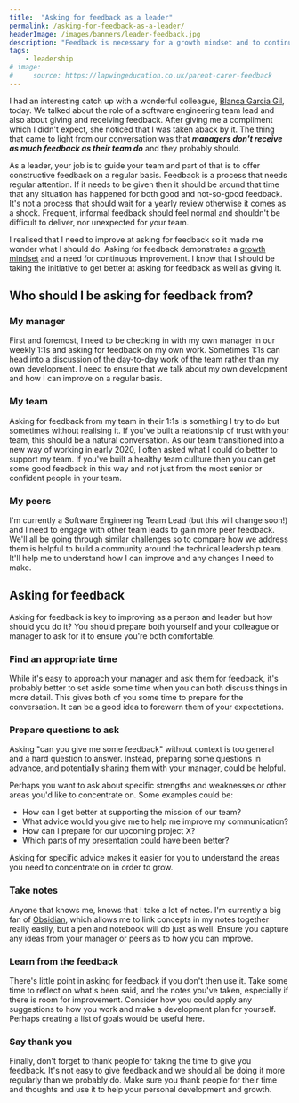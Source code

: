 ```yaml
---
title:  "Asking for feedback as a leader"
permalink: /asking-for-feedback-as-a-leader/
headerImage: /images/banners/leader-feedback.jpg
description: "Feedback is necessary for a growth mindset and to continuously improve. As a leader, we often give feedback to our team but forget to ask others for it."
tags:
    - leadership
# image:
#     source: https://lapwingeducation.co.uk/parent-carer-feedback
---
```


I had an interesting catch up with a wonderful colleague, [Blanca Garcia Gil](https://twitter.com/blanquish), today. We talked about the role of a software engineering team lead and also about giving and receiving feedback. After giving me a compliment which I didn't expect, she noticed that I was taken aback by it. The thing that came to light from our conversation was that **_managers don't receive as much feedback as their team do_** and they probably should.

As a leader, your job is to guide your team and part of that is to offer constructive feedback on a regular basis. Feedback is a process that needs regular attention. If it needs to be given then it should be around that time that any situation has happened for both good and not-so-good feedback. It's not a process that should wait for a yearly review otherwise it comes as a shock. Frequent, informal feedback should feel normal and shouldn't be difficult to deliver, nor unexpected for your team.

I realised that I need to improve at asking for feedback so it made me wonder what I should do. Asking for feedback demonstrates a [growth mindset](https://www.mindsetworks.com/science/) and a need for continuous improvement. I know that I should be taking the initiative to get better at asking for feedback as well as giving it.

## Who should I be asking for feedback from?

### My manager

First and foremost, I need to be checking in with my own manager in our weekly 1:1s and asking for feedback on my own work. Sometimes 1:1s can head into a discussion of the day-to-day work of the team rather than my own development. I need to ensure that we talk about my own development and how I can improve on a regular basis.

### My team

Asking for feedback from my team in their 1:1s is something I try to do but sometimes without realising it. If you've built a relationship of trust with your team, this should be a natural conversation. As our team transitioned into a new way of working in early 2020, I often asked what I could do better to support my team. If you've built a healthy team cullture then you can get some good feedback in this way and not just from the most senior or confident people in your team.

### My peers

I'm currently a Software Engineering Team Lead (but this will change soon!) and I need to engage with other team leads to gain more peer feedback. We'll all be going through similar challenges so to compare how we address them is helpful to build a community around the technical leadership team. It'll help me to understand how I can improve and any changes I need to make.

## Asking for feedback

Asking for feedback is key to improving as a person and leader but how should you do it? You should prepare both yourself and your colleague or manager to ask for it to ensure you're both comfortable.

### Find an appropriate time

While it's easy to approach your manager and ask them for feedback, it's probably better to set aside some time when you can both discuss things in more detail. This gives both of you some time to prepare for the conversation. It can be a good idea to forewarn them of your expectations.

### Prepare questions to ask

Asking "can you give me some feedback" without context is too general and a hard question to answer. Instead, preparing some questions in advance, and potentially sharing them with your manager, could be helpful.

Perhaps you want to ask about specific strengths and weaknesses or other areas you'd like to concentrate on. Some examples could be:

- How can I get better at supporting the mission of our team?
- What advice would you give me to help me improve my communication?
- How can I prepare for our upcoming project X?
- Which parts of my presentation could have been better?

Asking for specific advice makes it easier for you to understand the areas you need to concentrate on in order to grow.

### Take notes

Anyone that knows me, knows that I take a lot of notes. I'm currently a big fan of [Obsidian](/beginners-guide-note-taking-obsidian/), which allows me to link concepts in my notes together really easily, but a pen and notebook will do just as well. Ensure you capture any ideas from your manager or peers as to how you can improve.

### Learn from the feedback

There's little point in asking for feedback if you don't then use it. Take some time to reflect on what's been said, and the notes you've taken, especially if there is room for improvement. Consider how you could apply any suggestions to how you work and make a development plan for yourself. Perhaps creating a list of goals would be useful here.

### Say thank you

Finally, don't forget to thank people for taking the time to give you feedback. It's not easy to give feedback and we should all be doing it more regularly than we probably do. Make sure you thank people for their time and thoughts and use it to help your personal development and growth.